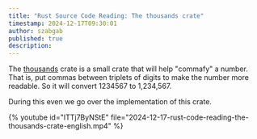 ```yaml
---
title: "Rust Source Code Reading: The thousands crate"
timestamp: 2024-12-17T09:30:01
author: szabgab
published: true
description:
---
```


The [thousands](https://crates.io/crates/thousands) crate is a small crate that will help "commafy" a number. That is, put commas between triplets of digits to make the number more readable. So it will convert 1234567 to 1,234,567.

During this even we go over the implementation of this crate.

{% youtube id="ITTj7ByNStE" file="2024-12-17-rust-code-reading-the-thousands-crate-english.mp4" %}
